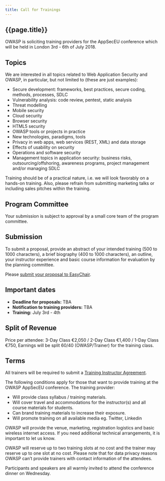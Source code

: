 ```yaml
---
title: Call for Trainings
---
```


## {{page.title}}


OWASP is soliciting training providers for the AppSecEU conference which will be held in London 3rd - 6th of July 2018.

## Topics

We are interested in all topics related to Web Application Security and OWASP, in particular, but not limited to (these are just examples):

* Secure development: frameworks, best practices, secure coding, methods, processes, SDLC
* Vulnerability analysis: code review, pentest, static analysis
* Threat modelling
* Mobile security
* Cloud security
* Browser security
* HTML5 security
* OWASP tools or projects in practice
* New technologies, paradigms, tools
* Privacy in web apps, web services (REST, XML) and data storage
* Effects of usability on security
* Operations and software security
* Management topics in application security: business risks, outsourcing/offshoring, awareness programs, project management and/or managing SDLC

Training should be of a practical nature, i.e. we will look favorably on a hands-on training. Also, please refrain from submitting marketing talks or including sales pitches within the training.

## Program Committee

Your submission is subject to approval by a small core team of the program committee.

## Submission

To submit a proposal, provide an abstract of your intended training (500 to 1000 characters), a brief biography (400 to 1000 characters), an outline, your instructor experience and basic course information for evaluation by the planning committee.

Please [submit your proposal to EasyChair](https://easychair.org/conferences/?conf=appseceu2018).

## Important dates

* **Deadline for proposals:** TBA
* **Notification to training providers:** TBA
* **Training:** July 3rd - 4th

## Split of Revenue

Price per attendee: 3-Day Class €2,050 / 2-Day Class €1,400 / 1-Day Class €750, Earnings will be split 60/40 (OWASP/Trainer) for the training class.

## Terms

All trainers will be required to submit a [Training Instructor Agreement](https://2018.appsec.eu/docs/Training_Instructor_Agreement.pdf).

The following conditions apply for those that want to provide training at the OWASP AppSecEU conference. The training provider:

* Will provide class syllabus / training materials.
* Will cover travel and accommodations for the instructor(s) and all course materials for students.
* Can brand training materials to increase their exposure.
* Will promote training on all available media eg. Twitter, Linkedin

OWASP will provide the venue, marketing, registration logistics and basic wireless internet access. If you need additional technical arrangements, it is important to let us know.

OWASP will reserve up to two training slots at no cost and the trainer may reserve up to one slot at no cost. Please note that for data privacy reasons OWASP can’t provide trainers with contact information of the attendees.

Participants and speakers are all warmly invited to attend the conference dinner on Wednesday.
